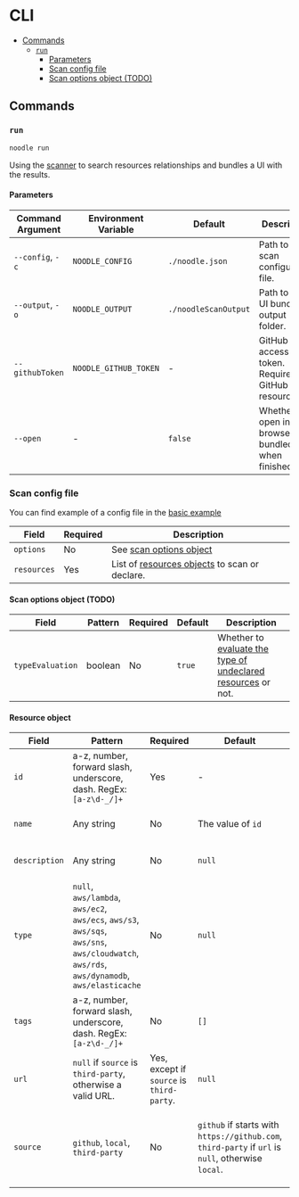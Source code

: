 # CLI

- [Commands](#commands)
  - [`run`](#run)
    - [Parameters](#parameters)
    - [Scan config file](#scan-config-file)
    - [Scan options object (TODO)](#scan-options-object-todo)

## Commands

### `run`

```bash
noodle run
```

Using the [scanner](../scanner) to search resources relationships and bundles a UI with the results.

#### Parameters

| Command Argument | Environment Variable | Default | Description |
|-|-|-|-|
| `--config`, `-c` | `NOODLE_CONFIG` | `./noodle.json` | Path to the scan configuration file. |
| `--output`, `-o` | `NOODLE_OUTPUT` | `./noodleScanOutput` | Path to the UI bundle output folder. |
| `--githubToken` | `NOODLE_GITHUB_TOKEN` | - | GitHub access token. Required for GitHub resources. |
| `--open` | - | `false` | Whether to open in the browser the bundled UI when finished. |

### Scan config file

You can find example of a config file in the [basic example](../../examples/basic/noodle.json)

| Field | Required | Description |
|-|-|-|
| `options` | No | See [scan options object](#scan-options-object-todo) |
| `resources` | Yes | List of [resources objects](#resource-object) to scan or declare. |

#### Scan options object (TODO)

| Field | Pattern | Required | Default | Description |
|-|-|-|-|-|
| `typeEvaluation` | boolean | No | `true` | Whether to [evaluate the type of undeclared resources](../scanner/README.md#type-evaluation-of-undeclared-resources) or not. |

#### Resource object

| Field | Pattern | Required | Default | Description |
|-|-|-|-|-|
| `id` | a-z, number, forward slash, underscore, dash. RegEx: `[a-z\d-_/]+` | Yes | - | Identifier of the resource. |
| `name` | Any string | No | The value of `id` | The name of the resource. |
| `description` | Any string | No | `null` | Description of the resource. |
| `type` | `null`, `aws/lambda`, `aws/ec2`, `aws/ecs`, `aws/s3`, `aws/sqs`, `aws/sns`, `aws/cloudwatch`, `aws/rds`, `aws/dynamodb`, `aws/elasticache` | No | `null` | The type of the resource is deployed on |
| `tags` | a-z, number, forward slash, underscore, dash. RegEx: `[a-z\d-_/]+` | No | `[]` | Tags of the resource. For the UI view and filtering. |
| `url` | `null` if `source` is `third-party`, otherwise a valid URL. | Yes, except if `source` is `third-party`. | `null` | The URL of the source to scan. |
| `source` | `github`, `local`, `third-party` | No | `github` if starts with `https://github.com`, `third-party` if `url` is `null`, otherwise `local`. | The type of the source to scan. `third-party` sources won't get scanned. |
